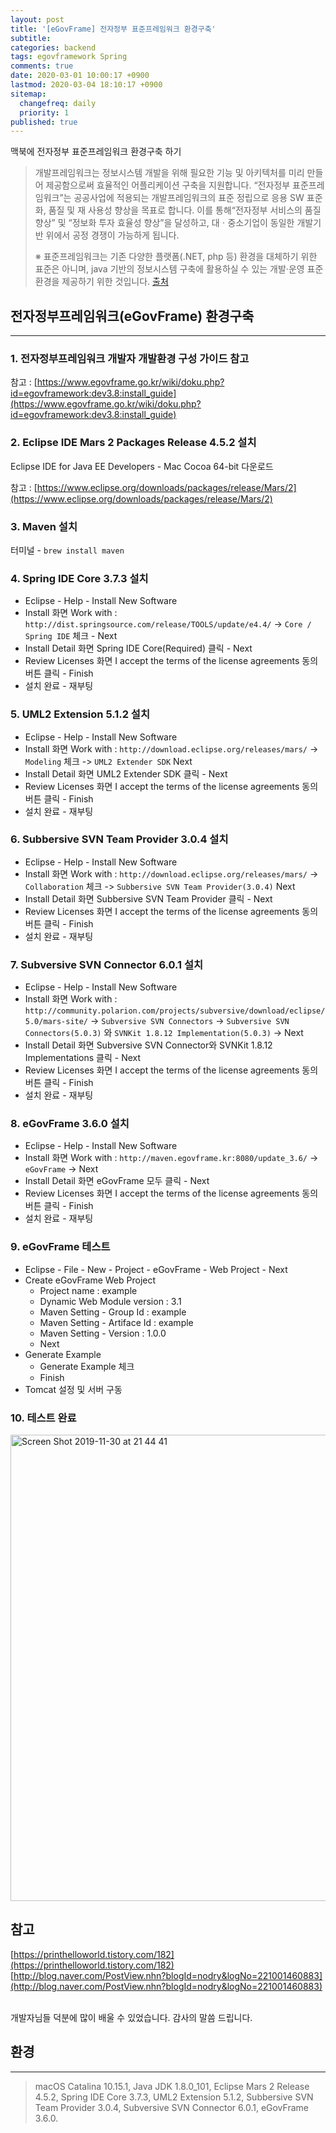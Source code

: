 ```yaml
---
layout: post
title: '[eGovFrame] 전자정부 표준프레임워크 환경구축'
subtitle: 
categories: backend
tags: egovframework Spring
comments: true
date: 2020-03-01 10:00:17 +0900
lastmod: 2020-03-04 18:10:17 +0900
sitemap:
  changefreq: daily
  priority: 1
published: true
---
```


맥북에 전자정부 표준프레임워크 환경구축 하기<br />

> 개발프레임워크는 정보시스템 개발을 위해 필요한 기능 및 아키텍처를 미리 만들어 제공함으로써 효율적인 어플리케이션 구축을 지원합니다. “전자정부 표준프레임워크”는 공공사업에 적용되는 개발프레임워크의 표준 정립으로 응용 SW 표준화, 품질 및 재 사용성 향상을 목표로 합니다. 이를 통해“전자정부 서비스의 품질향상” 및 “정보화 투자 효율성 향상”을 달성하고, 대ㆍ중소기업이 동일한 개발기반 위에서 공정 경쟁이 가능하게 됩니다.
>
> ※ 표준프레임워크는 기존 다양한 플랫폼(.NET, php 등) 환경을 대체하기 위한 표준은 아니며, java 기반의 정보시스템 구축에 활용하실 수 있는 개발·운영 표준 환경을 제공하기 위한 것입니다. [출처](https://www.egovframe.go.kr/EgovIntro.jsp?menu=1&submenu=1)



## 전자정부프레임워크(eGovFrame) 환경구축
---
### 1. 전자정부프레임워크 개발자 개발환경 구성 가이드 참고

참고 : [https://www.egovframe.go.kr/wiki/doku.php?id=egovframework:dev3.8:install_guide](https://www.egovframe.go.kr/wiki/doku.php?id=egovframework:dev3.8:install_guide)



### 2. Eclipse IDE Mars 2 Packages Release 4.5.2 설치

Eclipse IDE for Java EE Developers - Mac Cocoa 64-bit 다운로드<br />

참고 : [https://www.eclipse.org/downloads/packages/release/Mars/2](https://www.eclipse.org/downloads/packages/release/Mars/2)



###  3. Maven 설치

터미널 - ``brew install maven`` 



### 4. Spring IDE Core 3.7.3 설치

- Eclipse - Help - Install New Software
- Install 화면
  Work with : ``http://dist.springsource.com/release/TOOLS/update/e4.4/`` -> ``Core / Spring IDE`` 체크 - Next
- Install Detail 화면
  Spring IDE Core(Required) 클릭 - Next 
- Review Licenses 화면
  I accept the terms of the license agreements 동의 버튼 클릭 - Finish
- 설치 완료 - 재부팅



### 5. UML2 Extension 5.1.2 설치

- Eclipse - Help - Install New Software
- Install 화면
  Work with : ``http://download.eclipse.org/releases/mars/`` -> ``Modeling`` 체크 -> ``UML2 Extender SDK`` Next
- Install Detail 화면
  UML2 Extender SDK 클릭 - Next 
- Review Licenses 화면
  I accept the terms of the license agreements 동의 버튼 클릭 - Finish
- 설치 완료 - 재부팅



### 6. Subbersive SVN Team Provider 3.0.4 설치

- Eclipse - Help - Install New Software
- Install 화면
  Work with : ``http://download.eclipse.org/releases/mars/`` -> ``Collaboration`` 체크 -> ``Subbersive SVN Team Provider(3.0.4)`` Next
- Install Detail 화면
  Subbersive SVN Team Provider 클릭 - Next 
- Review Licenses 화면
  I accept the terms of the license agreements 동의 버튼 클릭 - Finish
- 설치 완료 - 재부팅



### 7. Subversive SVN Connector 6.0.1 설치

- Eclipse - Help - Install New Software
- Install 화면
  Work with : ``http://community.polarion.com/projects/subversive/download/eclipse/5.0/mars-site/`` -> ``Subversive SVN Connectors`` -> ``Subversive SVN Connectors(5.0.3)`` 와 ``SVNKit 1.8.12 Implementation(5.0.3)`` -> Next
- Install Detail 화면
  Subversive SVN Connector와 SVNKit 1.8.12 Implementations 클릭 - Next 
- Review Licenses 화면
  I accept the terms of the license agreements 동의 버튼 클릭 - Finish
- 설치 완료 - 재부팅



### 8. eGovFrame 3.6.0 설치

- Eclipse - Help - Install New Software
- Install 화면
  Work with : ``http://maven.egovframe.kr:8080/update_3.6/`` -> ``eGovFrame`` -> Next
- Install Detail 화면
  eGovFrame 모두 클릭 - Next 
- Review Licenses 화면
  I accept the terms of the license agreements 동의 버튼 클릭 - Finish
- 설치 완료 - 재부팅



### 9. eGovFrame 테스트

- Eclipse - File - New - Project - eGovFrame - Web Project - Next
- Create eGovFrame Web Project
  - Project name : example
  - Dynamic Web Module version : 3.1
  - Maven Setting - Group Id : example
  - Maven Setting - Artiface Id : example
  - Maven Setting - Version : 1.0.0
  - Next
- Generate Example 
  - Generate Example 체크
  - Finish
- Tomcat 설정 및 서버 구동



### 10. 테스트 완료

<img width="746" alt="Screen Shot 2019-11-30 at 21 44 41" src="https://user-images.githubusercontent.com/46523571/69900751-b03f3a80-13ba-11ea-948b-c56f52d02960.png">



## 참고
[https://printhelloworld.tistory.com/182](https://printhelloworld.tistory.com/182)<br/>
[http://blog.naver.com/PostView.nhn?blogId=nodry&logNo=221001460883](http://blog.naver.com/PostView.nhn?blogId=nodry&logNo=221001460883)<br/>

<br/>
개발자님들 덕분에 많이 배울 수 있었습니다. 감사의 말씀 드립니다.<br/>



## 환경
---
> macOS Catalina 10.15.1,
> Java JDK 1.8.0_101,
> Eclipse Mars 2 Release 4.5.2,
> Spring IDE Core 3.7.3,
> UML2 Extension 5.1.2,
> Subbersive SVN Team Provider 3.0.4,
> Subversive SVN Connector 6.0.1,
> eGovFrame 3.6.0.
